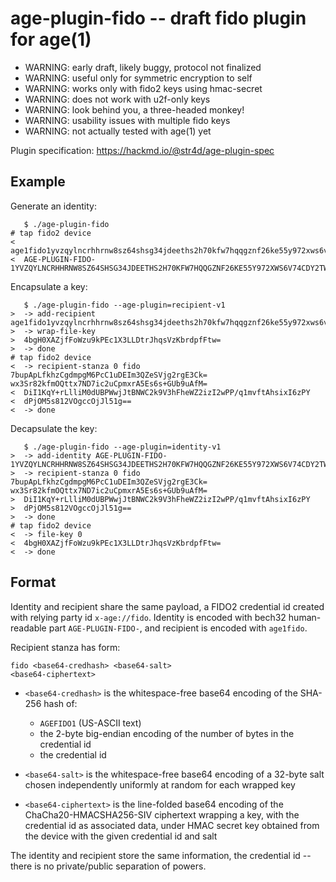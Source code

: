 age-plugin-fido -- draft fido plugin for age(1)
===

- WARNING: early draft, likely buggy, protocol not finalized
- WARNING: useful only for symmetric encryption to self
- WARNING: works only with fido2 keys using hmac-secret
- WARNING: does not work with u2f-only keys
- WARNING: look behind you, a three-headed monkey!
- WARNING: usability issues with multiple fido keys
- WARNING: not actually tested with age(1) yet

Plugin specification: https://hackmd.io/@str4d/age-plugin-spec


Example
---

Generate an identity:

```none
   $ ./age-plugin-fido
# tap fido2 device
<  age1fido1yvzqylncrhhrnw8sz64shsg34jdeeths2h70kfw7hqqgznf26ke55y972xws6v74cdy2twsjss77g2xzwfkweejasgfkny6qe2fm64q0aqv5p
<  AGE-PLUGIN-FIDO-1YVZQYLNCRHHRNW8SZ64SHSG34JDEETHS2H70KFW7HQQGZNF26KE55Y972XWS6V74CDY2TWSJSS77G2XZWFKWEEJASGFKNY6QE2FM64QGMZC3C
```

Encapsulate a key:

```none
   $ ./age-plugin-fido --age-plugin=recipient-v1
>  -> add-recipient age1fido1yvzqylncrhhrnw8sz64shsg34jdeeths2h70kfw7hqqgznf26ke55y972xws6v74cdy2twsjss77g2xzwfkweejasgfkny6qe2fm64q0aqv5p
>  -> wrap-file-key
>  4bgH0XAZjfFoWzu9kPEc1X3LLDtrJhqsVzKbrdpfFtw=
>  -> done
# tap fido2 device
<  -> recipient-stanza 0 fido 7bupApLfkhzCgdmpgM6PcC1uDEIm3QZeSVjg2rgE3Ck= wx3Sr82kfmOQttx7ND7ic2uCpmxrA5Es6s+GUb9uAfM=
<  DiI1KqY+rLlliM0dUBPWwjJtBNWC2k9V3hFheWZ2izI2wPP/q1mvftAhsixI6zPY
<  dPjOM5s812VOgccOjJl51g==
<  -> done
```

Decapsulate the key:

```none
   $ ./age-plugin-fido --age-plugin=identity-v1
>  -> add-identity AGE-PLUGIN-FIDO-1YVZQYLNCRHHRNW8SZ64SHSG34JDEETHS2H70KFW7HQQGZNF26KE55Y972XWS6V74CDY2TWSJSS77G2XZWFKWEEJASGFKNY6QE2FM64QGMZC3C
>  -> recipient-stanza 0 fido 7bupApLfkhzCgdmpgM6PcC1uDEIm3QZeSVjg2rgE3Ck= wx3Sr82kfmOQttx7ND7ic2uCpmxrA5Es6s+GUb9uAfM=
>  DiI1KqY+rLlliM0dUBPWwjJtBNWC2k9V3hFheWZ2izI2wPP/q1mvftAhsixI6zPY
>  dPjOM5s812VOgccOjJl51g==
>  -> done
# tap fido2 device
<  -> file-key 0
<  4bgH0XAZjfFoWzu9kPEc1X3LLDtrJhqsVzKbrdpfFtw=
<  -> done
```


Format
---

Identity and recipient share the same payload, a FIDO2 credential id
created with relying party id `x-age://fido`.  Identity is encoded with
bech32 human-readable part `AGE-PLUGIN-FIDO-`, and recipient is encoded
with `age1fido`.

Recipient stanza has form:

```none
fido <base64-credhash> <base64-salt>
<base64-ciphertext>
```

- `<base64-credhash>` is the whitespace-free base64 encoding of the
  SHA-256 hash of:

  - `AGEFIDO1` (US-ASCII text)
  - the 2-byte big-endian encoding of the number of bytes in the
    credential id
  - the credential id

- `<base64-salt>` is the whitespace-free base64 encoding of a 32-byte
  salt chosen independently uniformly at random for each wrapped key

- `<base64-ciphertext>` is the line-folded base64 encoding of the
  ChaCha20-HMACSHA256-SIV ciphertext wrapping a key, with the
  credential id as associated data, under HMAC secret key obtained from
  the device with the given credential id and salt

The identity and recipient store the same information, the credential
id -- there is no private/public separation of powers.
